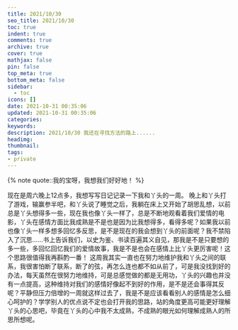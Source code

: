 ```yaml
---
title: 2021/10/30
seo_title: 2021/10/30
toc: true
indent: true
comments: true
archive: true
cover: true
mathjax: false
pin: false
top_meta: true
bottom_meta: false
sidebar:
  - toc
icons: []
date: 2021-10-31 00:35:06
updated: 2021-10-31 00:35:06
categories:
keywords:
description: 2021/10/30 我还在寻找方法的路上......
headimg:
thumbnail:
tags:
- private
---
```


{% note quote::我的宝呀，我想我们好好地！ %}

现在是周六晚上12点多，我想写写日记记录一下我和丫头的一周。
晚上和丫头打了游戏，输赢参半吧，和丫头说了睡觉之后，我躺在床上又开始了胡思乱想，以前总是丫头想得多一些，现在我也像丫头一样了，总是不断地观看着我们爱情的电影，丫头在感情方面比我成熟是不是也是因为比我想得多，看得多呢？如果我以前也像丫头一样多想多回忆多反思，是不是现在的我会想到丫头的前面呢？我不禁陷入了沉思......书上告诉我们，以史为鉴、书读百遍其义自见，那我是不是只要想的多一些，多回忆回忆我们的爱情故事，我是不是也会在感情上比丫头更厉害呢！这个思路很值得我再斟酌一番！
这周我其实一直也在努力地维护我和丫头之间的联系，我很害怕断了联系，断了的弦，再怎么连也都不如从前了，可是我没找到好的办法，每天虽然在很努力地维持，可是总感觉做的都是无用功，丫头的兴趣也并没有一点提高，这种维持对我们的感情好像起不到好的作用，是不是还会事得其反呢？平静但压力倍增的一周就这样过去了，我是不是应该看看别人的感情是怎么细心呵护的？学学别人的优点说不定也会打开我的思路，站的角度更高可能更好理解丫头的心思吧，毕竟在丫头的心中我不太成熟，不成熟的眼光如何理解成熟人的所思所想呢。
